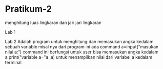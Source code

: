 # Pratikum-2
menghitung luas lingkaran dan jari jari lingkaran 

Lab 1 






Lab 2
Adalah program untuk menghitung dan memasukan angka kedalam sebuah variable 
misal nya dari program ini 
ada command
a=input("masukan nilai a:")
command ini berfungsi untuk user bisa memasukan angka kedalam a 
print("variable a="a ,a)
untuk menampilkan nilai dari variabel a kedalam terminal 